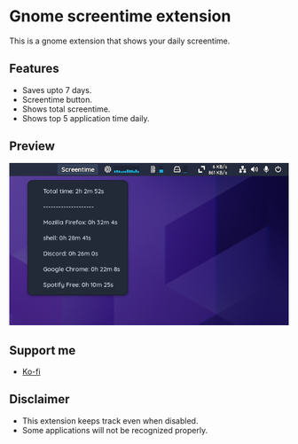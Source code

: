 # Gnome screentime extension
This is a gnome extension that shows your daily screentime.

## Features
- Saves upto 7 days.
- Screentime button.
- Shows total screentime.
- Shows top 5 application time daily.
  
## Preview
![Image](preview.png)

## Support me
- [Ko-fi](https://ko-fi.com/raybie_)

## Disclaimer
- This extension keeps track even when disabled. 
- Some applications will not be recognized properly.
